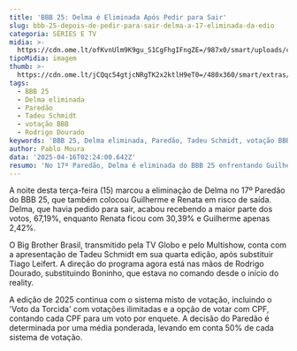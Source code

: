 ```yaml
---
title: 'BBB 25: Delma é Eliminada Após Pedir para Sair'
slug: bbb-25-depois-de-pedir-para-sair-delma-a-17-eliminada-da-edio
categoria: SÉRIES E TV
midia: >-
  https://cdn.ome.lt/ofKvnUlm9K9gu_S1CgFhgIFngZE=/987x0/smart/uploads/conteudo/fotos/bbb25-delma-eliminada.jpg
tipoMidia: imagem
thumb: >-
  https://cdn.ome.lt/jCQqc54gtjcNRgTK2x2ktlH9eT0=/480x360/smart/extras/conteudos/bbb25-delma-eliminada-peq.jpg
tags:
  - BBB 25
  - Delma eliminada
  - Paredão
  - Tadeu Schmidt
  - votação BBB
  - Rodrigo Dourado
keywords: 'BBB 25, Delma eliminada, Paredão, Tadeu Schmidt, votação BBB, Rodrigo Dourado'
author: Pablo Moura
data: '2025-04-16T02:24:00.642Z'
resumo: 'No 17º Paredão, Delma é eliminada do BBB 25 enfrentando Guilherme e Renata.'
---
```


A noite desta terça-feira (15) marcou a eliminação de Delma no 17º Paredão do BBB 25, que também colocou Guilherme e Renata em risco de saída. Delma, que havia pedido para sair, acabou recebendo a maior parte dos votos, 67,19%, enquanto Renata ficou com 30,39% e Guilherme apenas 2,42%.

O Big Brother Brasil, transmitido pela TV Globo e pelo Multishow, conta com a apresentação de Tadeu Schmidt em sua quarta edição, após substituir Tiago Leifert. A direção do programa agora está nas mãos de Rodrigo Dourado, substituindo Boninho, que estava no comando desde o início do reality.

A edição de 2025 continua com o sistema misto de votação, incluindo o 'Voto da Torcida' com votações ilimitadas e a opção de votar com CPF, contando cada CPF para um voto por enquete. A decisão do Paredão é determinada por uma média ponderada, levando em conta 50% de cada sistema de votação.
